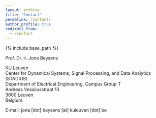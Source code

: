 ```yaml
---
layout: archive
title: "Contact"
permalink: /contact/
author_profile: true
redirect_from:
  - /contact
---
```


{% include base_path %}

Prof. Dr. ir. Jona Beysens

KU Leuven\
Center for Dynamical Systems, Signal Processing, and Data Analytics (STADIUS)\
Department of Electrical Engineering, Campus Group T\
Andreas Vesaliusstraat 13\
3000 Leuven\
Belgium


E-mail: jona \[dot\] beysens \[at\] kuleuven \[dot\] be
